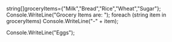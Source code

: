 string[]groceryItems={"Milk","Bread","Rice","Wheat","Sugar"};
Console.WriteLine("Grocery Items are: ");
foreach (string item in groceryItems)
Console.WriteLine("-" + item);




Console.WriteLine("Eggs");
